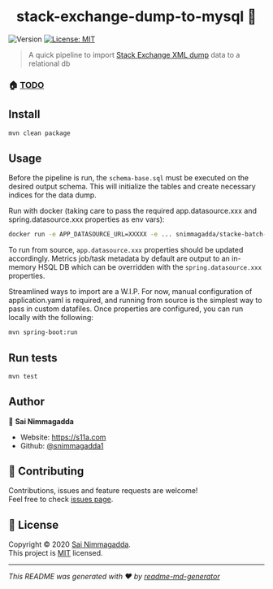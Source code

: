 <h1 align="center">stack-exchange-dump-to-mysql 👋</h1>
<p>
  <img alt="Version" src="https://img.shields.io/badge/version-0.0.1-blue.svg?cacheSeconds=2592000" />
  <a href="LICENSE.md" target="_blank">
    <img alt="License: MIT" src="https://img.shields.io/badge/License-MIT-yellow.svg" />
  </a>
</p>

> A quick pipeline to import [Stack Exchange XML dump](https://archive.org/details/stackexchange) data to a relational db

### 🏠 [TODO](https://s11a.com)

## Install

```sh
mvn clean package
```

## Usage

Before the pipeline is run, the `schema-base.sql` must be executed on the desired output schema. This will initialize
the tables and create necessary indices for the data dump.

Run with docker (taking care to pass the required app.datasource.xxx and spring.datasource.xxx properties as env vars):

```sh
docker run -e APP_DATASOURCE_URL=XXXXX -e ... snimmagadda/stacke-batch-mysql:latest 
```

To run from source, `app.datasource.xxx` properties should be updated accordingly. Metrics job/task metadata by default
are output to an in-memory HSQL DB which can be overridden with the `spring.datasource.xxx` properties.

Streamlined ways to import are a W.I.P. For now, manual configuration of application.yaml is required, and running from
source is the simplest way to pass in custom datafiles. Once properties are configured, you can run locally with the
following:

```sh
mvn spring-boot:run
```

## Run tests

```sh
mvn test
```

## Author

👤 **Sai Nimmagadda**

* Website: https://s11a.com
* Github: [@snimmagadda1](https://github.com/snimmagadda1)

## 🤝 Contributing

Contributions, issues and feature requests are welcome!<br />Feel free to
check [issues page](https://github.com/snimmagadda1/stackexchange-dump-to-mysql/issues).

## 📝 License

Copyright © 2020 [Sai Nimmagadda](https://github.com/snimmagadda1).<br />
This project is [MIT](LICENSE.md) licensed.

***
_This README was generated with ❤️ by [readme-md-generator](https://github.com/kefranabg/readme-md-generator)_
